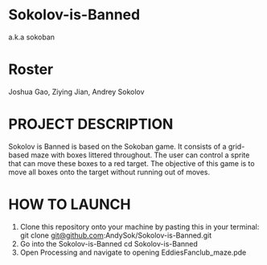 # Sokolov-is-Banned
a.k.a sokoban
# Roster
Joshua Gao, Ziying Jian, Andrey Sokolov

# PROJECT DESCRIPTION
Sokolov is Banned is based on the Sokoban game. It consists of a grid-based maze with boxes littered throughout. The user can control a sprite that can move these boxes to a red target. The objective of this game is to move all boxes onto the target without running out of moves.

# HOW TO LAUNCH
1. Clone this repository onto your machine by pasting this in your terminal:
  git clone git@github.com:AndySok/Sokolov-is-Banned.git
2. Go into the Sokolov-is-Banned
  cd Sokolov-is-Banned
3. Open Processing and navigate to opening EddiesFanclub_maze.pde
